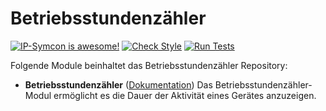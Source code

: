 # Betriebsstundenzähler

[![IP-Symcon is awesome!](https://img.shields.io/badge/IP--Symcon-5.2-blue.svg)](https://www.symcon.de)
[![Check Style](https://github.com/symcon/Betriebsstundenzaehler/workflows/Check%20Style/badge.svg)](https://github.com/symcon/Betriebsstundenzaehler/actions)
[![Run Tests](https://github.com/symcon/Betriebsstundenzaehler/workflows/Run%20Tests/badge.svg)](https://github.com/symcon/Betriebsstundenzaehler/actions)

Folgende Module beinhaltet das Betriebsstundenzähler Repository:

- __Betriebsstundenzähler__ ([Dokumentation](Betriebsstundenzaehler))
	Das Betriebsstundenzähler-Modul ermöglicht es die Dauer der Aktivität eines Gerätes anzuzeigen.